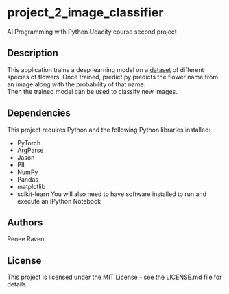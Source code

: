 # project_2_image_classifier
AI Programming with Python Udacity course second project

## Description

This application trains a deep learning model on a [dataset](https://www.robots.ox.ac.uk/~vgg/data/flowers/102/index.html) of different species of flowers. Once trained, predict.py predicts the flower name from an image along with the probability of that name.  
Then the trained model can be used to classify new images.

## Dependencies
This project requires Python and the following Python libraries installed:
- PyTorch
- ArgParse
- Jason
- PIL
- NumPy
- Pandas
- matplotlib
- scikit-learn You will also need to have software installed to run and execute an iPython Notebook


## Authors

Renee Raven 


## License

This project is licensed under the MIT License - see the LICENSE.md file for details


